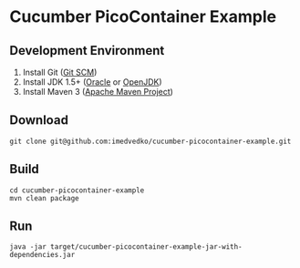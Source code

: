 Cucumber PicoContainer Example
==============

Development Environment
-----------------------
1. Install Git ([Git SCM](https://git-scm.com/book/en/v2/Getting-Started-Installing-Git))
2. Install JDK 1.5+ ([Oracle](http://www.oracle.com/technetwork/java/javase/downloads/index.html) or [OpenJDK](http://openjdk.java.net/install/))
3. Install Maven 3 ([Apache Maven Project](https://maven.apache.org/download.cgi))

Download
--------
    git clone git@github.com:imedvedko/cucumber-picocontainer-example.git

Build
-----
    cd cucumber-picocontainer-example
    mvn clean package

Run
---
    java -jar target/cucumber-picocontainer-example-jar-with-dependencies.jar
